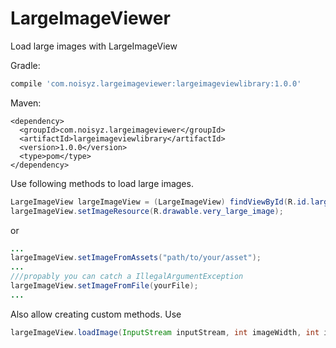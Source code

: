 # LargeImageViewer
Load large images with LargeImageView

Gradle:

```gradle
compile 'com.noisyz.largeimageviewer:largeimageviewlibrary:1.0.0'
```

Maven:

```maven
<dependency>
  <groupId>com.noisyz.largeimageviewer</groupId>
  <artifactId>largeimageviewlibrary</artifactId>
  <version>1.0.0</version>
  <type>pom</type>
</dependency>
```

Use following methods to load large images.

```java
LargeImageView largeImageView = (LargeImageView) findViewById(R.id.largeImageView);
largeImageView.setImageResource(R.drawable.very_large_image);
```
or
```java
...
largeImageView.setImageFromAssets("path/to/your/asset");
...
///propably you can catch a IllegalArgumentException
largeImageView.setImageFromFile(yourFile);
...
```

Also allow creating custom methods.
Use
```java
largeImageView.loadImage(InputStream inputStream, int imageWidth, int imageHeight);
```
